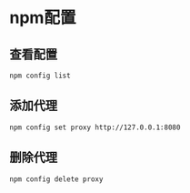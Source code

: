 # npm配置
## 查看配置

    npm config list

## 添加代理

    npm config set proxy http://127.0.0.1:8080

## 删除代理
    
    npm config delete proxy